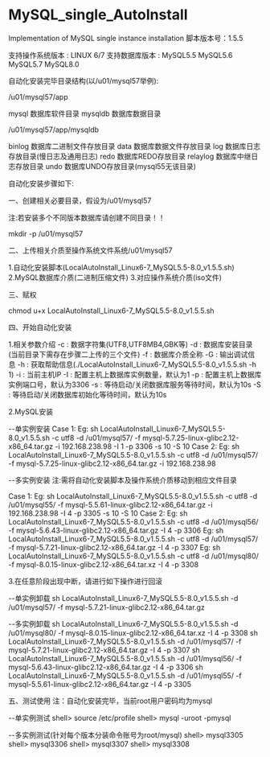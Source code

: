# MySQL_single_AutoInstall
Implementation of MySQL single instance installation
脚本版本号：1.5.5

支持操作系统版本 : LINUX 6/7
支持数据库版本   : MySQL5.5 MySQL5.6 MySQL5.7 MySQL8.0

自动化安装完毕目录结构(以/u01/mysql57举例):

/u01/mysql57/app

mysql           数据库软件目录
mysqldb         数据库数据目录

/u01/mysql57/app/mysqldb

binlog          数据库二进制文件存放目录
data            数据库数据文件存放目录
log             数据库日志存放目录(慢日志及通用日志)
redo            数据库REDO存放目录
relaylog        数据库中继日志存放目录
undo            数据库UNDO存放目录(mysql55无该目录)

自动化安装步骤如下:

一、创建相关必要目录，假设为/u01/mysql57

注:若安装多个不同版本数据库请创建不同目录！！

mkdir -p /u01/mysql57

二、上传相关介质至操作系统文件系统/u01/mysql57

1.自动化安装脚本(LocalAutoInstall_Linux6-7_MySQL5.5-8.0_v1.5.5.sh)
2.MySQL数据库介质(二进制压缩文件)
3.对应操作系统介质(iso文件)

三、赋权

chmod u+x LocalAutoInstall_Linux6-7_MySQL5.5-8.0_v1.5.5.sh

四、开始自动化安装

1.相关参数介绍
-c : 数据字符集(UTF8,UTF8MB4,GBK等)
-d : 数据库安装目录(当前目录下需存在步骤二上传的三个文件)
-f : 数据库介质全称
-G : 输出调试信息
-h : 获取帮助信息(./LocalAutoInstall_Linux6-7_MySQL5.5-8.0_v1.5.5.sh -h 1)
-i : 当前主机IP
-I : 配置主机上数据库实例数量，默认为1
-p : 配置主机上数据库实例端口号，默认为3306
-s : 等待启动/关闭数据库服务等待时间，默认为10s
-S : 等待启动/关闭数据库初始化等待时间，默认为10s

2.MySQL安装

--单实例安装
Case 1:
       Eg: sh LocalAutoInstall_Linux6-7_MySQL5.5-8.0_v1.5.5.sh -c utf8 -d /u01/mysql57/ -f mysql-5.7.25-linux-glibc2.12-x86_64.tar.gz -i 192.168.238.98 -I 1 -p 3306 -s 10 -S 10
Case 2:
       Eg: sh LocalAutoInstall_Linux6-7_MySQL5.5-8.0_v1.5.5.sh -c utf8 -d /u01/mysql57/ -f mysql-5.7.25-linux-glibc2.12-x86_64.tar.gz -i 192.168.238.98

--多实例安装
注:需将自动化安装脚本及操作系统介质移动到相应文件目录

Case 1:
       Eg: sh LocalAutoInstall_Linux6-7_MySQL5.5-8.0_v1.5.5.sh -c utf8 -d /u01/mysql55/ -f mysql-5.5.61-linux-glibc2.12-x86_64.tar.gz -i 192.168.238.98 -I 4 -p 3305 -s 10 -S 10
Case 2:
       Eg: sh LocalAutoInstall_Linux6-7_MySQL5.5-8.0_v1.5.5.sh -c utf8 -d /u01/mysql56/ -f mysql-5.6.43-linux-glibc2.12-x86_64.tar.gz -I 4 -p 3306
       Eg: sh LocalAutoInstall_Linux6-7_MySQL5.5-8.0_v1.5.5.sh -c utf8 -d /u01/mysql57/ -f mysql-5.7.21-linux-glibc2.12-x86_64.tar.gz -I 4 -p 3307
       Eg: sh LocalAutoInstall_Linux6-7_MySQL5.5-8.0_v1.5.5.sh -c utf8 -d /u01/mysql80/ -f mysql-8.0.15-linux-glibc2.12-x86_64.tar.xz -I 4 -p 3308      

3.在任意阶段出现中断，请进行如下操作进行回滚

--单实例卸载
sh LocalAutoInstall_Linux6-7_MySQL5.5-8.0_v1.5.5.sh -d /u01/mysql57/ -f mysql-5.7.21-linux-glibc2.12-x86_64.tar.gz

--多实例卸载 
sh LocalAutoInstall_Linux6-7_MySQL5.5-8.0_v1.5.5.sh -d /u01/mysql80/ -f mysql-8.0.15-linux-glibc2.12-x86_64.tar.xz -I 4 -p 3308
sh LocalAutoInstall_Linux6-7_MySQL5.5-8.0_v1.5.5.sh -d /u01/mysql57/ -f mysql-5.7.21-linux-glibc2.12-x86_64.tar.gz -I 4 -p 3307
sh LocalAutoInstall_Linux6-7_MySQL5.5-8.0_v1.5.5.sh -d /u01/mysql56/ -f mysql-5.6.43-linux-glibc2.12-x86_64.tar.gz -I 4 -p 3306
sh LocalAutoInstall_Linux6-7_MySQL5.5-8.0_v1.5.5.sh -d /u01/mysql55/ -f mysql-5.5.61-linux-glibc2.12-x86_64.tar.gz -I 4 -p 3305   


五、测试使用
注：自动化安装完毕，当前root用户密码均为mysql

--单实例测试
shell> source /etc/profile
shell> mysql -uroot -pmysql 

--多实例测试(针对每个版本分装命令账号为root/mysql)
shell> mysql3305
shell> mysql3306
shell> mysql3307
shell> mysql3308
